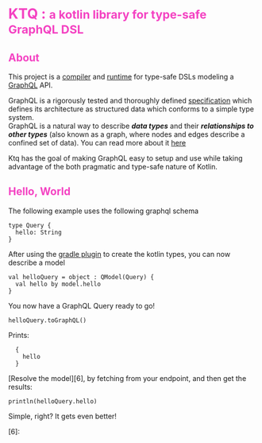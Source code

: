 # <b><span style="color:#f442c2">KTQ :  <small>a kotlin library for type-safe GraphQL DSL</small></span></b>

## <span style="color:#f442c2">About</span>

This project is a [compiler][5] and [runtime][4] for type-safe DSLs modeling a [GraphQL][1] API.

GraphQL is a rigorously tested and thoroughly defined [specification][2] which defines
its architecture as structured data which conforms to a simple type system.  
GraphQL is a natural way to describe ***data types*** and their ***relationships to other types***
(also known as a graph, where nodes and edges describe a confined set of data). You can read more
about it [here][3]

Ktq has the goal of making GraphQL easy to setup and use while taking advantage of
the both pragmatic and type-safe nature of Kotlin. 

## <span style="color:#f442c2">Hello, World</span>

The following example uses the following graphql schema

```
type Query {
  hello: String
}
```

After using the [gradle plugin][5] to create the kotlin types, you can now describe a model

```
val helloQuery = object : QModel(Query) {
  val hello by model.hello
}
```

You now have a GraphQL Query ready to go!

```
helloQuery.toGraphQL()
```

Prints:
```
  {
    hello
  }
```

[Resolve the model][6], by fetching from your endpoint, and then get the results:

```
println(helloQuery.hello)
```

Simple, right? It gets even better!

  [1]: http://graphql.org
  [2]: http://facebook.github.io/graphql
  [3]: http://graphql.org/learn/
  [4]: http://github.com/prestongarno/kotlinq
  [5]: http://github.com/prestongarno/kotlinq-gradle
  [6]: 

